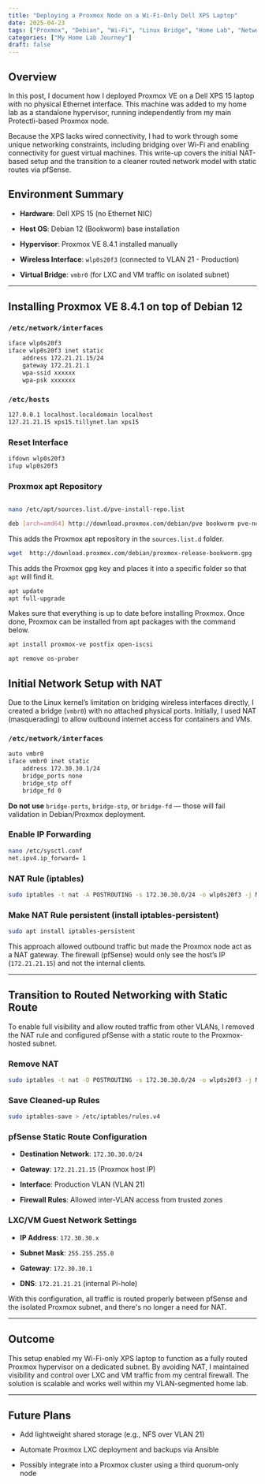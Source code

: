 ```yaml
---
title: "Deploying a Proxmox Node on a Wi-Fi-Only Dell XPS Laptop"
date: 2025-04-23
tags: ["Proxmox", "Debian", "Wi-Fi", "Linux Bridge", "Home Lab", "Networking", "pfSense", "Static Route"]
categories: ["My Home Lab Journey"]
draft: false
---
```

## Overview

In this post, I document how I deployed Proxmox VE on a Dell XPS 15 laptop with no physical Ethernet interface. This machine was added to my home lab as a standalone hypervisor, running independently from my main Protectli-based Proxmox node.

Because the XPS lacks wired connectivity, I had to work through some unique networking constraints, including bridging over Wi-Fi and enabling connectivity for guest virtual machines. This write-up covers the initial NAT-based setup and the transition to a cleaner routed network model with static routes via pfSense.


## Environment Summary

- **Hardware**: Dell XPS 15 (no Ethernet NIC)
    
- **Host OS**: Debian 12 (Bookworm) base installation
    
- **Hypervisor**: Proxmox VE 8.4.1 installed manually
    
- **Wireless Interface**: `wlp0s20f3` (connected to VLAN 21 - Production)
    
- **Virtual Bridge**: `vmbr0` (for LXC and VM traffic on isolated subnet)
    

---

## Installing Proxmox VE 8.4.1 on top of Debian 12

### `/etc/network/interfaces`

```bash
iface wlp0s20f3
iface wlp0s20f3 inet static
	address 172.21.21.15/24
	gateway 172.21.21.1
	wpa-ssid xxxxxx
	wpa-psk xxxxxxx
```

### `/etc/hosts`

```bash
127.0.0.1 localhost.localdomain localhost
127.21.21.15 xps15.tillynet.lan xps15
```

### Reset Interface

```bash
ifdown wlp0s20f3
ifup wlp0s20f3
```

### Proxmox apt Repository

```bash

nano /etc/apt/sources.list.d/pve-install-repo.list

deb [arch=amd64] http://download.proxmox.com/debian/pve bookworm pve-no-subscription
```

This adds the Proxmox apt repository in the `sources.list.d` folder.

```bash
wget  http://download.proxmox.com/debian/proxmox-release-bookworm.gpg -O /etc/apt/trusted.gpg.d/proxmox-release-bookworm.gpg
```

This adds the Proxmox gpg key and places it into a specific folder so that `apt` will find it.

```bash
apt update
apt full-upgrade
```

Makes sure that everything is up to date before installing Proxmox. Once done, Proxmox can be installed from apt packages with the command below.

```bash
apt install proxmox-ve postfix open-iscsi
```

```bash
apt remove os-prober
```

## Initial Network Setup with NAT

Due to the Linux kernel’s limitation on bridging wireless interfaces directly, I created a bridge (`vmbr0`) with no attached physical ports. Initially, I used NAT (masquerading) to allow outbound internet access for containers and VMs.

### `/etc/network/interfaces`

```bash
auto vmbr0
iface vmbr0 inet static
    address 172.30.30.1/24
    bridge_ports none
    bridge_stp off
    bridge_fd 0
```

**Do not use** `bridge-ports`, `bridge-stp`, or `bridge-fd` — those will fail validation in Debian/Proxmox deployment.

### Enable IP Forwarding

```bash
nano /etc/sysctl.conf
net.ipv4.ip_forward= 1
```

### NAT Rule (iptables)

```bash
sudo iptables -t nat -A POSTROUTING -s 172.30.30.0/24 -o wlp0s20f3 -j MASQUERADE
```

### Make NAT Rule persistent (install iptables-persistent)

```bash
sudo apt install iptables-persistent
```

This approach allowed outbound traffic but made the Proxmox node act as a NAT gateway. The firewall (pfSense) would only see the host’s IP (`172.21.21.15`) and not the internal clients.

---

## Transition to Routed Networking with Static Route

To enable full visibility and allow routed traffic from other VLANs, I removed the NAT rule and configured pfSense with a static route to the Proxmox-hosted subnet.

### Remove NAT

```bash
sudo iptables -t nat -D POSTROUTING -s 172.30.30.0/24 -o wlp0s20f3 -j MASQUERADE
```

### Save Cleaned-up Rules

```bash
sudo iptables-save > /etc/iptables/rules.v4
```

### pfSense Static Route Configuration

- **Destination Network**: `172.30.30.0/24`
    
- **Gateway**: `172.21.21.15` (Proxmox host IP)
    
- **Interface**: Production VLAN (VLAN 21)
    
- **Firewall Rules**: Allowed inter-VLAN access from trusted zones
    

### LXC/VM Guest Network Settings

- **IP Address**: `172.30.30.x`
    
- **Subnet Mask**: `255.255.255.0`
    
- **Gateway**: `172.30.30.1`
    
- **DNS**: `172.21.21.21` (internal Pi-hole)
    

With this configuration, all traffic is routed properly between pfSense and the isolated Proxmox subnet, and there's no longer a need for NAT.

---

## Outcome

This setup enabled my Wi-Fi-only XPS laptop to function as a fully routed Proxmox hypervisor on a dedicated subnet. By avoiding NAT, I maintained visibility and control over LXC and VM traffic from my central firewall. The solution is scalable and works well within my VLAN-segmented home lab.

---

## Future Plans

- Add lightweight shared storage (e.g., NFS over VLAN 21)
    
- Automate Proxmox LXC deployment and backups via Ansible
    
- Possibly integrate into a Proxmox cluster using a third quorum-only node
    


